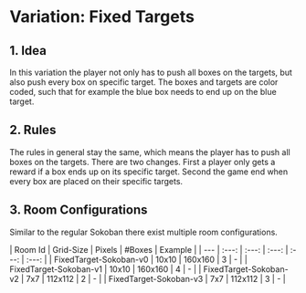 # Variation: Fixed Targets

## 1. Idea
In this variation the player not only has to push all boxes on the targets, but also push every box on specific target.
The boxes and targets are color coded, such that for example the blue box needs to end up on the blue target. 

## 2. Rules
The rules in general stay the same, which means the player has to push all boxes on the targets. There are two changes.
First a player only gets a reward if a box ends up on its specific target. 
Second the game end when every box are placed on their specific targets.

## 3. Room Configurations
Similar to the regular Sokoban there exist multiple room configurations.

| Room Id | Grid-Size | Pixels | #Boxes | Example | 
| --- | :---: | :---: | :---: | :---: | :---: |
| FixedTarget-Sokoban-v0 | 10x10 | 160x160 | 3 | -  | 
| FixedTarget-Sokoban-v1 | 10x10 | 160x160 | 4 | -  | 
| FixedTarget-Sokoban-v2 | 7x7 | 112x112 | 2 | -  |
| FixedTarget-Sokoban-v3 | 7x7 | 112x112 | 3 | -  |

